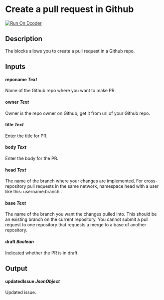 # Create a pull request in Github
[![Run On Dcoder](https://static-content.dcoder.tech/dcoder-assets/run-on-dcoder.svg)](https://code.dcoder.tech/feed/block/61eb170de4eeff10586878ae)

## Description
The blocks allows you to create a pull request in a Github repo.

## Inputs
#### **reponame**  *Text*
Name of the Github repo where you want to make PR.
#### **owner**  *Text*
Owner is the repo owner on Github, get it from url of your Github repo.
#### **title**  *Text*
Enter the title for PR.
#### **body**  *Text*
Enter the body for the PR.
#### **head**  *Text*
The name of the branch where your changes are implemented. For cross-repository pull requests in the same network, namespace head with a user like this: username:branch  .
#### **base**  *Text*
The name of the branch you want the changes pulled into. This should be an existing branch on the current repository. You cannot submit a pull request to one repository that requests a merge to a base of another repository.
#### **draft**  *Boolean*
Indicated whether the PR is in draft.

## Output
#### **updatedIssue**  *JsonObject*
Updated issue.

